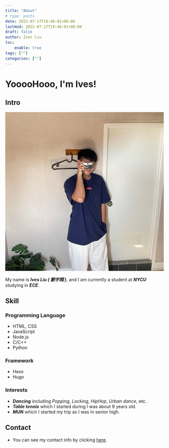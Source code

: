 ```yaml
---
title: "About"
# type: posts
date: 2022-07-17T19:40:01+08:00
lastmod: 2022-07-17T19:40:01+08:00
draft: false
author: Ives Liu
toc: 
    enable: true
tags: [""]
categories: [""]
---
```

# YooooHooo, I'm Ives!


## Intro

![](/img/Ives_2.jpg#center)


My name is ___Ives Liu ( 劉宇翔 )___, and I am currently a student at ___NYCU___ studying in ___ECE___.

<!-- <img src="/img/Ives_2.jpg"> -->

## Skill

### Programming Language
- HTML, CSS
- JavaScript
- Node.js
- C/C++
- Python

### Framework
- Hexo
- Hugo

### Interests
- ___Dancing___ including *Popping*, *Locking*, *HipHop*, *Urban dance*, etc.
- ___Table tennis___ which I started during I was about 9 years old.
- ___MUN___ which I started my trip as I was in senior high.

## Contact
- You can see my contact info by clicking [here](https://ivesliu1026.github.io).



